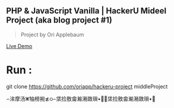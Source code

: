 ﻿## PHP & JavaScript Vanilla | HackerU Mideel Project (aka blog project #1)

> Project by Ori Applebaum 


[Live Demo](https://discord-events.000webhostapp.com/)


# Run :
git clone https://github.com/oriapp/hackeru-project middleProject


⌢洠摩汤ⵥ牰橯捥≴ഠ⌢栠捡敫畲瀭潲敪瑣•਍⌢栠捡敫畲瀭潲敪瑣•਍
